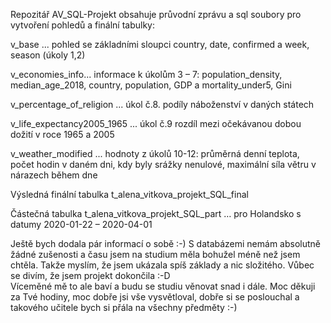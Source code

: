 Repozitář AV_SQL-Projekt obsahuje průvodní zprávu a sql soubory pro vytvoření pohledů a finální tabulky: 

v_base ... pohled se základními sloupci country, date, confirmed a week, season (úkoly 1,2)

v_economies_info...	informace k úkolům 3 – 7: population_density, median_age_2018, country, population, GDP a mortality_under5, Gini 

v_percentage_of_religion ... úkol č.8. podíly náboženství v daných státech

v_life_expectancy2005_1965 ... úkol č.9 rozdíl mezi očekávanou dobou dožití v roce 1965 a 2005 

v_weather_modified ... hodnoty z úkolů 10-12: průměrná denní teplota, počet hodin v daném dni, kdy byly srážky nenulové, maximální síla větru v nárazech během dne

Výsledná finální tabulka t_alena_vitkova_projekt_SQL_final

Částečná tabulka t_alena_vitkova_projekt_SQL_part …  pro Holandsko s datumy 2020-01-22 – 2020-04-01


Ještě bych dodala pár informací o sobě :-) S databázemi nemám absolutně žádné zušenosti a času jsem na studium měla bohužel méně než jsem chtěla.
Takže myslím, že jsem ukázala spíš základy a nic složitého. Vůbec se divím, že jsem projekt dokončila :-D  
Víceměné mě to ale baví a budu se studiu věnovat snad i dále.
Moc děkuji za Tvé hodiny, moc dobře jsi vše vysvětloval, dobře si se poslouchal a takového učitele bych si přála na všechny předměty :-)
